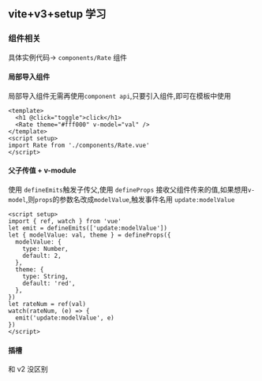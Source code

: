 ## vite+v3+setup 学习

### 组件相关

具体实例代码-> `components/Rate` 组件

#### 局部导入组件

局部导入组件无需再使用`component api`,只要引入组件,即可在模板中使用

```vue
<template>
  <h1 @click="toggle">click</h1>
  <Rate theme="#fff000" v-model="val" />
</template>
<script setup>
import Rate from './components/Rate.vue'
</script>
```

#### 父子传值 + v-module

使用 `defineEmits`触发子传父,使用 `defineProps` 接收父组件传来的值,如果想用`v-model`,则`props`的参数名改成`modelValue`,触发事件名用 `update:modelValue`

```vue
<script setup>
import { ref, watch } from 'vue'
let emit = defineEmits(['update:modelValue'])
let { modelValue: val, theme } = defineProps({
  modelValue: {
    type: Number,
    default: 2,
  },
  theme: {
    type: String,
    default: 'red',
  },
})
let rateNum = ref(val)
watch(rateNum, (e) => {
  emit('update:modelValue', e)
})
</script>
```

#### 插槽

和 v2 没区别
